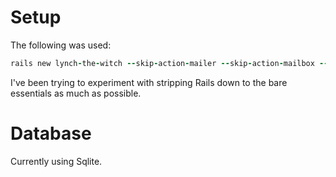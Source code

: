 # Setup

The following was used:

```ruby
rails new lynch-the-witch --skip-action-mailer --skip-action-mailbox --skip-active-storage --skip-sprockets --skip-turbolinks --webpack=vue
```

I've been trying to experiment with stripping Rails down to the bare essentials as much as possible.

# Database

Currently using Sqlite.
